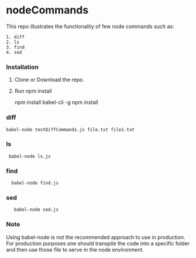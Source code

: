 # nodeCommands

This repo illustrates the functionality of few node commands such as:
 
    1. diff
    2. ls
    3. find
    4. sed

### Installation
1. Clone or Download the repo. 
2. Run npm install 
    

    npm install babel-cli -g 
    npm install

### diff 

    babel-node testDiffCommands.js file.txt file1.txt 

    
### ls

     babel-node ls.js 
     
           
### find

      babel-node find.js 
      
### sed
       babel-node sed.js 


### Note
Using babel-node is not the recommended approach to use in production. For production purposes one should transpile the code into a specific folder and then use those file to serve in the node environment.

